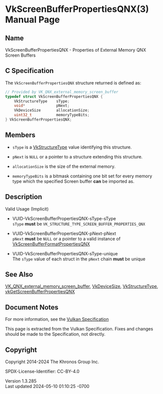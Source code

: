 # VkScreenBufferPropertiesQNX(3) Manual Page

## Name

VkScreenBufferPropertiesQNX - Properties of External Memory QNX Screen
Buffers



## <a href="#_c_specification" class="anchor"></a>C Specification

The `VkScreenBufferPropertiesQNX` structure returned is defined as:

``` c
// Provided by VK_QNX_external_memory_screen_buffer
typedef struct VkScreenBufferPropertiesQNX {
    VkStructureType    sType;
    void*              pNext;
    VkDeviceSize       allocationSize;
    uint32_t           memoryTypeBits;
} VkScreenBufferPropertiesQNX;
```

## <a href="#_members" class="anchor"></a>Members

- `sType` is a [VkStructureType](https://registry.khronos.org/vulkan/specs/1.3-extensions/man/html/VkStructureType.html) value identifying
  this structure.

- `pNext` is `NULL` or a pointer to a structure extending this
  structure.

- `allocationSize` is the size of the external memory.

- `memoryTypeBits` is a bitmask containing one bit set for every memory
  type which the specified Screen buffer **can** be imported as.

## <a href="#_description" class="anchor"></a>Description

Valid Usage (Implicit)

- <a href="#VUID-VkScreenBufferPropertiesQNX-sType-sType"
  id="VUID-VkScreenBufferPropertiesQNX-sType-sType"></a>
  VUID-VkScreenBufferPropertiesQNX-sType-sType  
  `sType` **must** be `VK_STRUCTURE_TYPE_SCREEN_BUFFER_PROPERTIES_QNX`

- <a href="#VUID-VkScreenBufferPropertiesQNX-pNext-pNext"
  id="VUID-VkScreenBufferPropertiesQNX-pNext-pNext"></a>
  VUID-VkScreenBufferPropertiesQNX-pNext-pNext  
  `pNext` **must** be `NULL` or a pointer to a valid instance of
  [VkScreenBufferFormatPropertiesQNX](https://registry.khronos.org/vulkan/specs/1.3-extensions/man/html/VkScreenBufferFormatPropertiesQNX.html)

- <a href="#VUID-VkScreenBufferPropertiesQNX-sType-unique"
  id="VUID-VkScreenBufferPropertiesQNX-sType-unique"></a>
  VUID-VkScreenBufferPropertiesQNX-sType-unique  
  The `sType` value of each struct in the `pNext` chain **must** be
  unique

## <a href="#_see_also" class="anchor"></a>See Also

[VK_QNX_external_memory_screen_buffer](https://registry.khronos.org/vulkan/specs/1.3-extensions/man/html/VK_QNX_external_memory_screen_buffer.html),
[VkDeviceSize](https://registry.khronos.org/vulkan/specs/1.3-extensions/man/html/VkDeviceSize.html),
[VkStructureType](https://registry.khronos.org/vulkan/specs/1.3-extensions/man/html/VkStructureType.html),
[vkGetScreenBufferPropertiesQNX](https://registry.khronos.org/vulkan/specs/1.3-extensions/man/html/vkGetScreenBufferPropertiesQNX.html)

## <a href="#_document_notes" class="anchor"></a>Document Notes

For more information, see the <a
href="https://registry.khronos.org/vulkan/specs/1.3-extensions/html/vkspec.html#VkScreenBufferPropertiesQNX"
target="_blank" rel="noopener">Vulkan Specification</a>

This page is extracted from the Vulkan Specification. Fixes and changes
should be made to the Specification, not directly.

## <a href="#_copyright" class="anchor"></a>Copyright

Copyright 2014-2024 The Khronos Group Inc.

SPDX-License-Identifier: CC-BY-4.0

Version 1.3.285  
Last updated 2024-05-10 01:10:25 -0700
